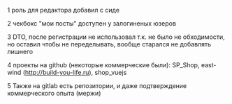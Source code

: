 1 роль для редактора добавил с сиде

2 чекбокс "мои посты" доступен у залогиненых юзеров

3 DTO, после регистрации не использовал т.к. не было не обходимости, но оставил чтобы не переделывать, вообще старался не добавлять лишнего

4 проекты на github (некоторые коммерческие были): SP_Shop, east-wind (http://build-you-life.ru), shop_vuejs

5 Также на gitlab есть репозитории, и даже подтверждение коммерческого опыта (мержи) 
